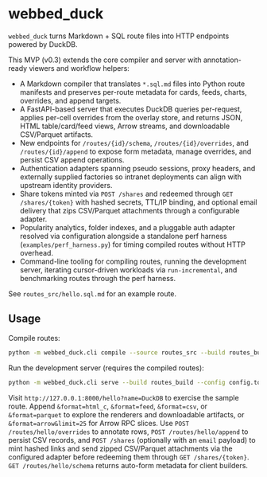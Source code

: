 # webbed_duck

`webbed_duck` turns Markdown + SQL route files into HTTP endpoints powered by DuckDB.

This MVP (v0.3) extends the core compiler and server with annotation-ready viewers and workflow helpers:

* A Markdown compiler that translates `*.sql.md` files into Python route manifests and preserves per-route metadata for cards,
  feeds, charts, overrides, and append targets.
* A FastAPI-based server that executes DuckDB queries per-request, applies per-cell overrides from the overlay store, and
  returns JSON, HTML table/card/feed views, Arrow streams, and downloadable CSV/Parquet artifacts.
* New endpoints for `/routes/{id}/schema`, `/routes/{id}/overrides`, and `/routes/{id}/append` to expose form metadata, manage
  overrides, and persist CSV append operations.
* Authentication adapters spanning pseudo sessions, proxy headers, and externally supplied factories so intranet deployments can
  align with upstream identity providers.
* Share tokens minted via `POST /shares` and redeemed through `GET /shares/{token}` with hashed secrets, TTL/IP binding, and
  optional email delivery that zips CSV/Parquet attachments through a configurable adapter.
* Popularity analytics, folder indexes, and a pluggable auth adapter resolved via configuration alongside a standalone perf
  harness (`examples/perf_harness.py`) for timing compiled routes without HTTP overhead.
* Command-line tooling for compiling routes, running the development server, iterating cursor-driven workloads via
  `run-incremental`, and benchmarking routes through the perf harness.

See `routes_src/hello.sql.md` for an example route.

## Usage

Compile routes:

```bash
python -m webbed_duck.cli compile --source routes_src --build routes_build
```

Run the development server (requires the compiled routes):

```bash
python -m webbed_duck.cli serve --build routes_build --config config.toml
```

Visit `http://127.0.0.1:8000/hello?name=DuckDB` to exercise the sample route. Append `&format=html_c`, `&format=feed`,
`&format=csv`, or `&format=parquet` to explore the renderers and downloadable artifacts, or `&format=arrow&limit=25` for Arrow
RPC slices. Use `POST /routes/hello/overrides` to annotate rows, `POST /routes/hello/append` to persist CSV records, and `POST
/shares` (optionally with an `email` payload) to mint hashed links and send zipped CSV/Parquet attachments via the configured
adapter before redeeming them through `GET /shares/{token}`. `GET /routes/hello/schema` returns auto-form metadata for client
builders.
